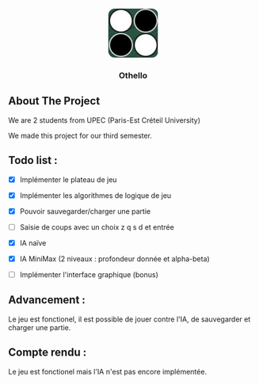 <!-- PROJECT LOGO -->
<br />
<div align="center">
    <a href="https://git-etudiants.lacl.fr/u32100235/othello">
        <img src="img/logo.png" alt="Logo" width="101" height="99">
    </a>
    <h3 align="center">Othello</h3>
</div>

## About The Project

We are 2 students from UPEC (Paris-Est Créteil University)

We made this project for our third semester.

## Todo list : 
- [X] Implémenter le plateau de jeu
- [X] Implémenter les algorithmes de logique de jeu
- [X] Pouvoir sauvegarder/charger une partie
- [ ] Saisie de coups avec un choix z q s d et entrée
- [X] IA naïve
- [X] IA MiniMax (2 niveaux : profondeur donnée et alpha-beta)
- [ ] Implémenter l'interface graphique (bonus)


## Advancement :
Le jeu est fonctionel, il est possible de jouer contre l'IA, de sauvegarder et charger une partie.





## Compte rendu :
Le jeu est fonctionel mais l'IA n'est pas encore implémentée.


